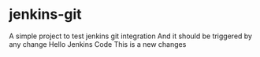 # jenkins-git

A simple project to test jenkins git integration
And it should be triggered by any change
Hello Jenkins Code
This is a new changes
